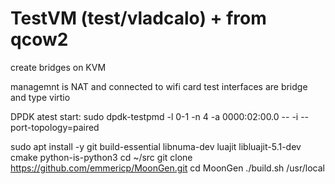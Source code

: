 # TestVM (test/vladcalo) + from qcow2
create bridges on KVM

managemnt is NAT and connected to wifi card
test interfaces are bridge and type virtio

DPDK atest start:
sudo dpdk-testpmd -l 0-1 -n 4 -a 0000:02:00.0 -- -i --port-topology=paired

sudo apt install -y git build-essential libnuma-dev luajit libluajit-5.1-dev cmake python-is-python3
cd ~/src
git clone https://github.com/emmericp/MoonGen.git
cd MoonGen
./build.sh /usr/local